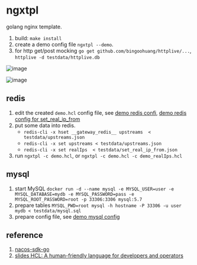 # ngxtpl

golang nginx template.

1. build: `make install`
1. create a demo config file `ngxtpl --demo`.
1. for http get/post mocking `go get github.com/bingoohuang/httplive/...`, `httplive -d testdata/httplive.db`

![image](https://user-images.githubusercontent.com/1940588/100842805-57feb500-34b4-11eb-9edf-7b3fd6091178.png)

![image](https://user-images.githubusercontent.com/1940588/100977065-68c62e00-357b-11eb-8183-6a65335740a3.png)

## redis

1. edit the created `demo.hcl` config file, see [demo redis confi](testdata/demo.hcl), [demo redis config for set_real_ip_from](testdata/demo_realIps.hcl)
1. put some data into redis.
    - `redis-cli -x hset __gateway_redis__ upstreams  < testdata/upstreams.json`
    - `redis-cli -x set upstreams < testdata/upstreams.json` 
    - `redis-cli -x set realIps  < testdata/set_real_ip_from.json`
1. run `ngxtpl -c demo.hcl`, or `ngxtpl -c demo.hcl -c demo_realIps.hcl`

## mysql

1. start MySQL `docker run -d --name mysql -e MYSQL_USER=user -e MYSQL_DATABASE=mydb -e MYSQL_PASSWORD=pass -e MYSQL_ROOT_PASSWORD=root -p 33306:3306 mysql:5.7`
1. prepare tables  `MYSQL_PWD=root mysql -h hostname -P 33306 -u user mydb < testdata/mysql.sql`
1. prepare config file, see [demo mysql config](testdata/demo_mysql.hcl)

## reference

1. [nacos-sdk-go](https://github.com/nacos-group/nacos-sdk-go)
1. [slides HCL: A human-friendly language for developers and operators](https://speakerdeck.com/anubhavmishra/hcl-a-human-friendly-language-for-developers-and-operators)

